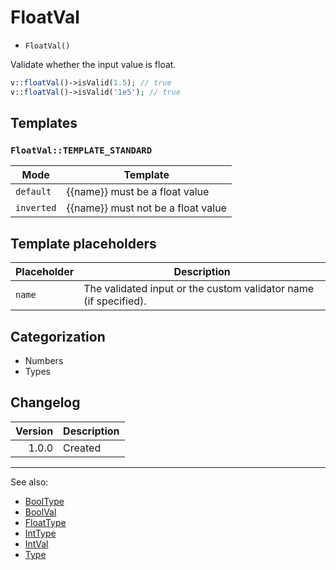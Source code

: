 # FloatVal

- `FloatVal()`

Validate whether the input value is float.

```php
v::floatVal()->isValid(1.5); // true
v::floatVal()->isValid('1e5'); // true
```

## Templates

### `FloatVal::TEMPLATE_STANDARD`

| Mode       | Template                           |
|------------|------------------------------------|
| `default`  | {{name}} must be a float value     |
| `inverted` | {{name}} must not be a float value |

## Template placeholders

| Placeholder | Description                                                      |
|-------------|------------------------------------------------------------------|
| `name`      | The validated input or the custom validator name (if specified). |

## Categorization

- Numbers
- Types

## Changelog

| Version | Description |
|--------:|-------------|
|   1.0.0 | Created     |

***
See also:

- [BoolType](BoolType.md)
- [BoolVal](BoolVal.md)
- [FloatType](FloatType.md)
- [IntType](IntType.md)
- [IntVal](IntVal.md)
- [Type](Type.md)

